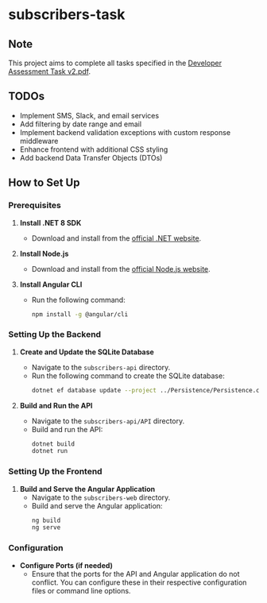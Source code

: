 # subscribers-task

## Note
This project aims to complete all tasks specified in the [Developer Assessment Task v2.pdf](https://github.com/oskval/subscribers-task/blob/master/Developer%20assessment%20task%20v2.pdf).

## TODOs
- Implement SMS, Slack, and email services
- Add filtering by date range and email
- Implement backend validation exceptions with custom response middleware
- Enhance frontend with additional CSS styling
- Add backend Data Transfer Objects (DTOs)

## How to Set Up

### Prerequisites
1. **Install .NET 8 SDK**
   - Download and install from the [official .NET website](https://dotnet.microsoft.com/download).

2. **Install Node.js**
   - Download and install from the [official Node.js website](https://nodejs.org/).

3. **Install Angular CLI**
   - Run the following command:
     ```bash
     npm install -g @angular/cli
     ```

### Setting Up the Backend
1. **Create and Update the SQLite Database**
   - Navigate to the `subscribers-api` directory.
   - Run the following command to create the SQLite database:
     ```bash
     dotnet ef database update --project ../Persistence/Persistence.csproj --startup-project ./API.csproj
     ```

2. **Build and Run the API**
   - Navigate to the `subscribers-api/API` directory.
   - Build and run the API:
     ```bash
     dotnet build
     dotnet run
     ```

### Setting Up the Frontend
1. **Build and Serve the Angular Application**
   - Navigate to the `subscribers-web` directory.
   - Build and serve the Angular application:
     ```bash
     ng build
     ng serve
     ```

### Configuration
- **Configure Ports (if needed)**
  - Ensure that the ports for the API and Angular application do not conflict. You can configure these in their respective configuration files or command line options.
